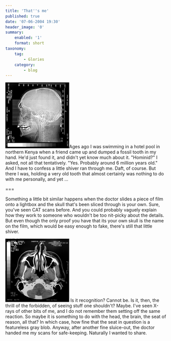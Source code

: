 ```yaml
---
title: 'That''s me'
published: true
date: '07-06-2004 19:30'
header_image: '0'
summary:
    enabled: '1'
    format: short
taxonomy:
    tag:
        - Glories
    category:
        - blog
---
```


![Skull](Skull%20small.jpg?classes=left)Ages ago I was swimming in a hotel pool in northern Kenya when a friend came up and dumped a fossil tooth in my hand. He'd just found it, and didn't yet know much about it. "Hominid?" I asked, not all that tentatively. "Yes. Probably around 6 million years old." And I have to confess a little shiver ran through me. Daft, of course. But there I was, holding a very old tooth that almost certainly was nothing to do with me personally, and yet …

===

Something a little bit similar happens when the doctor slides a piece of film onto a lightbox and the skull that's been sliced through is your own. Sure, you've seen CAT scans before. And you could probably vaguely explain how they work to someone who wouldn't be too nit-picky about the details. But even though the only proof you have that its your own skull is the name on the film, which would be easy enough to fake,  there's still that little shiver. 

![](Nose%20small.jpg?classes=left) Is it recognition? Cannot be. Is it, then, the thrill of the forbidden, of seeing stuff one shouldn't? Maybe. I've seen X-rays of other bits of me, and I do not remember them setting off the same reaction. So maybe it is something to do with the head, the brain, the seat of reason, all that? In which case, how fine that the seat in question is a featureless gray blob. Anyway, after another fine sluice-out, the doctor handed me my scans for safe-keeping. Naturally I wanted to share.
